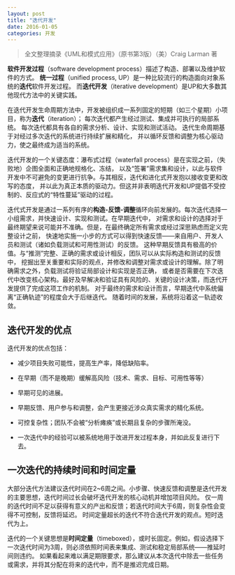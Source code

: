 ```yaml
---
layout: post
title: "迭代开发"
date: 2016-01-05
categories: 开发
---
```

>全文整理摘录《UML和模式应用》（原书第3版）（美）Craig Larman 著

**软件开发过程**（software development process）描述了构造、部署以及维护软件的方式。
**统一过程**（unified process, UP）是一种比较流行的构造面向对象系统的**迭代**软件开发过程。
而**迭代开发**（iterative development）是UP和大多数其他现代方法中的关键实践。

在迭代开发生命周期方法中，开发被组织成一系列固定的短期（如三个星期）小项目，称为**迭代**（iteration）；
每次迭代都产生经过测试、集成并可执行的局部系统。
每次迭代都具有各自的需求分析、设计、实现和测试活动。
迭代生命周期基于对经过多次迭代的系统进行持续扩展和精化，
并以循环反馈和调整为核心驱动力，使之最终成为适当的系统。

迭代开发的一个关键态度：瀑布式过程（waterfall process）是在实现之前，（失败地）企图全面和正确地规格化、冻结，
以及“签署”需求集和设计，以此与软件开发中不可避免的变更进行抗争。与其相反，迭代和进化式开发抱以接收变更和改写的态度，
并以此为真正本质的驱动力。但这并非表明迭代开发和UP提倡不受控制的、反应式的“特性蔓延”驱动的过程。

迭代式开发是通过一系列有序的**构造-反馈-调整**循环向前发展的。每次迭代选择一小组需求，并快速设计、实现和测试。在早期迭代中，
对需求和设计的选择对于最终期望来说可能并不准确。但是，在最终确定所有需求或经过深思熟虑而定义完整设计之前，
快速地实施一小步的方式可以得到快速反馈——来自用户、开发人员和测试（诸如负载测试和可用性测试）的反馈。
这种早期反馈具有极高的价值。与“推测”完整、正确的需求或设计相反，团队可以从实际构造和测试的反馈中，
挖掘出至关重要和实际的观点，并修改和调整对需求或设计的理解。除了明确需求之外，负载测试将验证局部设计和实现是否正确，
或者是否需要在下次迭代中改变核心架构。最好及早解决和验证具有风险的、关键的设计决策，而迭代开发提供了完成这项工作的机制。
对于最终的需求和设计而言，早期迭代中系统偏离“正确轨迹”的程度会大于后继迭代。
随着时间的发展，系统将沿着这一轨迹收敛。

## 迭代开发的优点
迭代开发的优点包括：

+ 减少项目失败可能性，提高生产率，降低缺陷率。

+ 在早期（而不是晚期）缓解高风险（技术、需求、目标、可用性等等）

+ 早期可见的进展。

+ 早期反馈、用户参与和调整，会产生更接近涉众真实需求的精化系统。

+ 可控复杂性；团队不会被“分析瘫痪”或长期且复杂的步骤所淹没。

+ 一次迭代中的经验可以被系统地用于改进开发过程本身，并如此反复进行下去。

## 一次迭代的持续时间和时间定量
大部分迭代方法建议迭代时间在2~6周之间。小步骤、快速反馈和调整是迭代开发的主要思想，迭代时间过长会破坏迭代开发的核心动机并增加项目风险。
仅一周的迭代时间不足以获得有意义的产出和反馈；若迭代时间大于6周，则复杂性会变得不可控制，反馈将延迟。
时间定量超长的迭代不符合迭代开发的观点。短时迭代为上。

迭代的一个关键思想是**时间定量**（timeboxed），或时长固定。例如，假设选择下一次迭代时间为3周，则必须依照时间表来集成、测试和稳定局部系统——推延时间则违约。
如果看起来难以满足期限要求，那么建议从本次迭代中除去一些任务或需求，并将其分配在将来的迭代中，而不是推迟完成日期。

